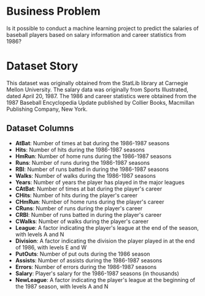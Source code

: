 # Business Problem

Is it possible to conduct a machine learning project to predict the salaries of baseball players based on salary information and career statistics from 1986?

# Dataset Story

This dataset was originally obtained from the StatLib library at Carnegie Mellon University.
The salary data was originally from Sports Illustrated, dated April 20, 1987.
The 1986 and career statistics were obtained from the 1987 Baseball Encyclopedia Update published by Collier Books, Macmillan Publishing Company, New York.

## Dataset Columns

- **AtBat**: Number of times at bat during the 1986-1987 seasons
- **Hits**: Number of hits during the 1986-1987 seasons
- **HmRun**: Number of home runs during the 1986-1987 seasons
- **Runs**: Number of runs during the 1986-1987 seasons
- **RBI**: Number of runs batted in during the 1986-1987 seasons
- **Walks**: Number of walks during the 1986-1987 seasons
- **Years**: Number of years the player has played in the major leagues
- **CAtBat**: Number of times at bat during the player's career
- **CHits**: Number of hits during the player's career
- **CHmRun**: Number of home runs during the player's career
- **CRuns**: Number of runs during the player's career
- **CRBI**: Number of runs batted in during the player's career
- **CWalks**: Number of walks during the player's career
- **League**: A factor indicating the player's league at the end of the season, with levels A and N
- **Division**: A factor indicating the division the player played in at the end of 1986, with levels E and W
- **PutOuts**: Number of put outs during the 1986 season
- **Assists**: Number of assists during the 1986-1987 seasons
- **Errors**: Number of errors during the 1986-1987 seasons
- **Salary**: Player's salary for the 1986-1987 seasons (in thousands)
- **NewLeague**: A factor indicating the player's league at the beginning of the 1987 season, with levels A and N
